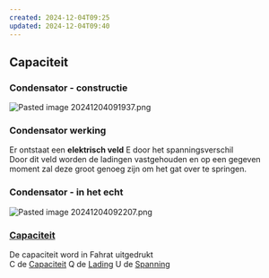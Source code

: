 ```yaml
---
created: 2024-12-04T09:25
updated: 2024-12-04T09:40
---
```

## Capaciteit

### Condensator - constructie

![Pasted image 20241204091937.png](app://1629fa534c02c4483e30d48a0cc800a9e2de/C:/Mechatronica-2024/Bijlages/Pasted%20image%2020241204091937.png?1733300377185)

### Condensator werking

Er ontstaat een **elektrisch veld** E door het spanningsverschil  
Door dit veld worden de ladingen vastgehouden en op een gegeven moment zal deze groot genoeg zijn om het gat over te springen.

### Condensator - in het echt

![Pasted image 20241204092207.png](app://1629fa534c02c4483e30d48a0cc800a9e2de/C:/Mechatronica-2024/Bijlages/Pasted%20image%2020241204092207.png?1733300527355)

### [Capaciteit](app://obsidian.md/Capaciteit)

  
De capaciteit word in Fahrat uitgedrukt  
C de [Capaciteit](=app://obsidian.md/Capaciteit) 
Q de [Lading](app://obsidian.md/Lading) 
U de [Spanning](app://obsidian.md/Spanning) 


